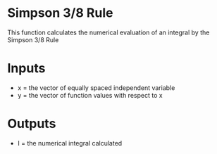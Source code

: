 # Simpson 3/8 Rule
This function calculates the numerical evaluation of an integral by the Simpson 3/8 Rule
# Inputs
* x = the vector of equally spaced independent variable
* y = the vector of function values with respect to x
# Outputs
* I = the numerical integral calculated
